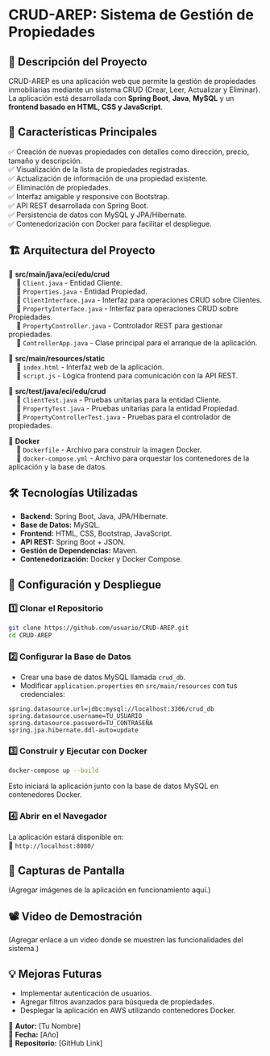 # CRUD-AREP: Sistema de Gestión de Propiedades

## 📌 **Descripción del Proyecto**
CRUD-AREP es una aplicación web que permite la gestión de propiedades inmobiliarias mediante un sistema CRUD (Crear, Leer, Actualizar y Eliminar). La aplicación está desarrollada con **Spring Boot**, **Java**, **MySQL** y un **frontend basado en HTML, CSS y JavaScript**.

## 🚀 **Características Principales**
✅ Creación de nuevas propiedades con detalles como dirección, precio, tamaño y descripción.  
✅ Visualización de la lista de propiedades registradas.  
✅ Actualización de información de una propiedad existente.  
✅ Eliminación de propiedades.  
✅ Interfaz amigable y responsive con Bootstrap.  
✅ API REST desarrollada con Spring Boot.  
✅ Persistencia de datos con MySQL y JPA/Hibernate.  
✅ Contenedorización con Docker para facilitar el despliegue.

## 🏗 **Arquitectura del Proyecto**

📂 **src/main/java/eci/edu/crud**  
&nbsp;&nbsp;&nbsp;&nbsp;📌 `Client.java` - Entidad Cliente.  
&nbsp;&nbsp;&nbsp;&nbsp;📌 `Properties.java` - Entidad Propiedad.  
&nbsp;&nbsp;&nbsp;&nbsp;📌 `ClientInterface.java` - Interfaz para operaciones CRUD sobre Clientes.  
&nbsp;&nbsp;&nbsp;&nbsp;📌 `PropertyInterface.java` - Interfaz para operaciones CRUD sobre Propiedades.  
&nbsp;&nbsp;&nbsp;&nbsp;📌 `PropertyController.java` - Controlador REST para gestionar propiedades.  
&nbsp;&nbsp;&nbsp;&nbsp;📌 `ControllerApp.java` - Clase principal para el arranque de la aplicación.

📂 **src/main/resources/static**  
&nbsp;&nbsp;&nbsp;&nbsp;📌 `index.html` - Interfaz web de la aplicación.  
&nbsp;&nbsp;&nbsp;&nbsp;📌 `script.js` - Lógica frontend para comunicación con la API REST.

📂 **src/test/java/eci/edu/crud**  
&nbsp;&nbsp;&nbsp;&nbsp;📌 `ClientTest.java` - Pruebas unitarias para la entidad Cliente.  
&nbsp;&nbsp;&nbsp;&nbsp;📌 `PropertyTest.java` - Pruebas unitarias para la entidad Propiedad.  
&nbsp;&nbsp;&nbsp;&nbsp;📌 `PropertyControllerTest.java` - Pruebas para el controlador de propiedades.  

📂 **Docker**  
&nbsp;&nbsp;&nbsp;&nbsp;📌 `Dockerfile` - Archivo para construir la imagen Docker.  
&nbsp;&nbsp;&nbsp;&nbsp;📌 `docker-compose.yml` - Archivo para orquestar los contenedores de la aplicación y la base de datos.

## 🛠 **Tecnologías Utilizadas**
- **Backend:** Spring Boot, Java, JPA/Hibernate.  
- **Base de Datos:** MySQL.  
- **Frontend:** HTML, CSS, Bootstrap, JavaScript.  
- **API REST:** Spring Boot + JSON.  
- **Gestión de Dependencias:** Maven.  
- **Contenedorización:** Docker y Docker Compose.

## 🔧 **Configuración y Despliegue**
### **1️⃣ Clonar el Repositorio**
```bash
git clone https://github.com/usuario/CRUD-AREP.git
cd CRUD-AREP
```

### **2️⃣ Configurar la Base de Datos**
- Crear una base de datos MySQL llamada `crud_db`.
- Modificar `application.properties` en `src/main/resources` con tus credenciales:
```properties
spring.datasource.url=jdbc:mysql://localhost:3306/crud_db
spring.datasource.username=TU_USUARIO
spring.datasource.password=TU_CONTRASEÑA
spring.jpa.hibernate.ddl-auto=update
```

### **3️⃣ Construir y Ejecutar con Docker**
```bash
docker-compose up --build
```
Esto iniciará la aplicación junto con la base de datos MySQL en contenedores Docker.

### **4️⃣ Abrir en el Navegador**
La aplicación estará disponible en:  
🔗 `http://localhost:8080/`

## 📸 **Capturas de Pantalla**
(Agregar imágenes de la aplicación en funcionamiento aquí.)

## 📽 **Video de Demostración**
(Agregar enlace a un video donde se muestren las funcionalidades del sistema.)

## 💡 **Mejoras Futuras**
- Implementar autenticación de usuarios.
- Agregar filtros avanzados para búsqueda de propiedades.
- Desplegar la aplicación en AWS utilizando contenedores Docker.

📌 **Autor:** [Tu Nombre]  
📆 **Fecha:** [Año]  
📂 **Repositorio:** [GitHub Link]


